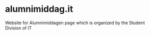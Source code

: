 # alumnimiddag.it

Website for Alumnimiddagen page which is organized by the Student Division of IT
